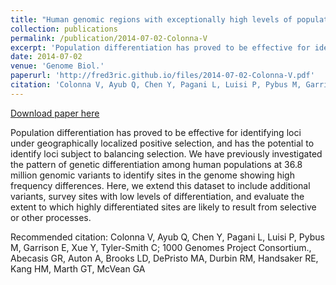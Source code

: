 ```yaml
---
title: "Human genomic regions with exceptionally high levels of population differentiation identified from 911 whole-genome sequences"
collection: publications
permalink: /publication/2014-07-02-Colonna-V
excerpt: 'Population differentiation has proved to be effective for identifying loci under geographically localized positive selection, and has the potential to identify loci subject to balancing selection. We have previously investigated the pattern of genetic differentiation among human populations at 36.8 million genomic variants to identify sites in the genome showing high frequency differences. Here, we extend this dataset to include additional variants, survey sites with low levels of differentiation, and evaluate the extent to which highly differentiated sites are likely to result from selective or other processes.'
date: 2014-07-02
venue: 'Genome Biol.'
paperurl: 'http://fred3ric.github.io/files/2014-07-02-Colonna-V.pdf'
citation: 'Colonna V, Ayub Q, Chen Y, Pagani L, Luisi P, Pybus M, Garrison E, Xue Y, Tyler-Smith C; 1000 Genomes Project Consortium., Abecasis GR, Auton A, Brooks LD, DePristo MA, Durbin RM, Handsaker RE, Kang HM, Marth GT, McVean GA'
---
```


<a href='http://fred3ric.github.io/files/2014-07-02-Colonna-V.pdf'>Download paper here</a>

Population differentiation has proved to be effective for identifying loci under geographically localized positive selection, and has the potential to identify loci subject to balancing selection. We have previously investigated the pattern of genetic differentiation among human populations at 36.8 million genomic variants to identify sites in the genome showing high frequency differences. Here, we extend this dataset to include additional variants, survey sites with low levels of differentiation, and evaluate the extent to which highly differentiated sites are likely to result from selective or other processes.

Recommended citation: Colonna V, Ayub Q, Chen Y, Pagani L, Luisi P, Pybus M, Garrison E, Xue Y, Tyler-Smith C; 1000 Genomes Project Consortium., Abecasis GR, Auton A, Brooks LD, DePristo MA, Durbin RM, Handsaker RE, Kang HM, Marth GT, McVean GA